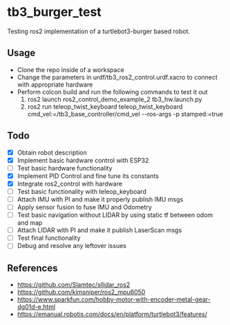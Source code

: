 # tb3_burger_test

Testing ros2 implementation of a turtlebot3-burger based robot.

## Usage
- Clone the repo inside of a workspace
- Change the parameters in urdf/tb3_ros2_control.urdf.xacro to connect with appropriate hardware
- Perform colcon build and run the following commands to test it out
    1) ros2 launch ros2_control_demo_example_2 tb3_hw.launch.py
    2) ros2 run teleop_twist_keyboard teleop_twist_keyboard cmd_vel:=/tb3_base_controller/cmd_vel --ros-args -p stamped:=true

## Todo
- [x] Obtain robot description
- [x] Implement basic hardware control with ESP32
- [ ] Test basic hardware functionality
- [x] Implement PID Control and fine tune its constants
- [x] Integrate ros2_control with hardware
- [ ] Test basic functionality with teleop_keyboard
- [ ] Attach IMU with PI and make it properly publish IMU msgs
- [ ] Apply sensor fusion to fuse IMU and Odometry
- [ ] Test basic navigation without LIDAR by using static tf between odom and map
- [ ] Attach LIDAR with PI and make it publish LaserScan msgs
- [ ] Test final functionality
- [ ] Debug and resolve any leftover issues

## References
- https://github.com/Slamtec/sllidar_ros2
- https://github.com/kimsniper/ros2_mpu6050
- https://www.sparkfun.com/hobby-motor-with-encoder-metal-gear-dg01d-e.html
- https://emanual.robotis.com/docs/en/platform/turtlebot3/features/
